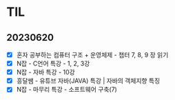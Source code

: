 # TIL

## 20230620

- [x]  혼자 공부하는 컴퓨터 구조 + 운영체제 - 챕터 7, 8, 9 장 읽기
- [x]  N잡 - C언어 특강 - 1, 2, 3강
- [x]  N잡 - 자바 특강 - 10강
- [x]  흥달쌤 - 유튜브 자바(JAVA) 특강 | 자바의 객체지향 특징
- [x]  N잡 - 마무리 특강 - 소프트웨어 구축(7)